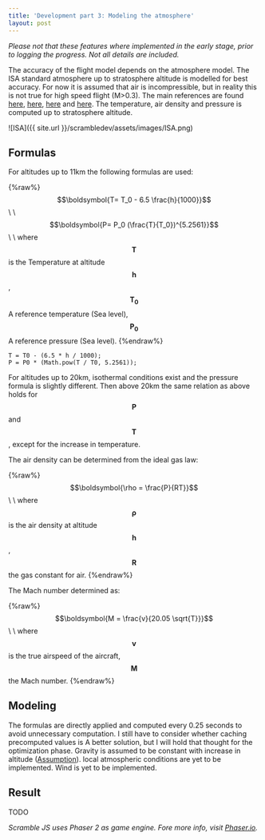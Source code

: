 ```yaml
---
title: 'Development part 3: Modeling the atmosphere'
layout: post
---
```


*Please not that these features where implemented in the early stage, prior to  logging the progress.  Not all details are included.*

The accuracy of the flight model depends on the atmosphere model. The ISA standard atmosphere up to stratosphere altitude is modelled for best accuracy. For now it is assumed that air is incompressible, but in reality this is not true for high speed flight (M>0.3). The main references are found [here](http://www.wxaviation.com/ISAweb-2.pdf),  [here](https://www.grc.nasa.gov/www/k-12/airplane/atmosmet.html), [here](http://s6.aeromech.usyd.edu.au/aerodynamics/index.php/sample-page/properties-of-the-atmosphere/variation-with-altitude/) and [here](http://nptel.ac.in/courses/112103021/module2/lec6/1.html).  The temperature, air density and pressure is computed up to stratosphere altitude.

![ISA]({{ site.url }}/scrambledev/assets/images/ISA.png)

## Formulas

For altitudes up to 11km the following formulas are used:

{%raw%}
$$\boldsymbol{T= T_0 - 6.5 \frac{h}{1000}}$$\\
\\
$$\boldsymbol{P= P_0  (\frac{T}{T_0})^{5.2561}}$$\\
\\
where $$\boldsymbol{T}$$ is the Temperature at altitude $$\boldsymbol{h}$$, $$\boldsymbol{T_0}$$ A reference temperature (Sea level), $$\boldsymbol{P_0}$$ A reference pressure (Sea level).
{%endraw%}

    T = T0 - (6.5 * h / 1000);
    P = P0 * (Math.pow(T / T0, 5.2561));

For altitudes up to 20km, isothermal conditions exist and the pressure formula is slightly different. Then above 20km the same relation as above holds for $$\boldsymbol{P}$$ and $$\boldsymbol{T}$$, except for the increase in temperature.

The air density can be determined from the ideal gas law:

{%raw%}
$$\boldsymbol{\rho = \frac{P}{RT}}$$\\
\\
where $$\boldsymbol{\rho}$$ is the air density at altitude $$\boldsymbol{h}$$, $$\boldsymbol{R}$$ the gas constant for air.
{%endraw%}

The Mach number determined as:

{%raw%}
$$\boldsymbol{M = \frac{v}{20.05 \sqrt{T}}}$$\\
\\
where $$\boldsymbol{v}$$ is the true airspeed of the aircraft, $$\boldsymbol{M}$$ the Mach number.
{%endraw%}

## Modeling

The formulas are directly applied and computed every 0.25 seconds to avoid unnecessary computation. I still have to consider  whether caching precomputed values is A better solution, but I will hold that thought for the optimization phase. Gravity is assumed to be constant with increase in altitude ([Assumption]()). local atmospheric conditions are yet to be implemented. Wind is yet to be implemented.

## Result

TODO


*Scramble JS uses Phaser 2 as game engine. Fore more info, visit [Phaser.io](http://www.phaser.io).*